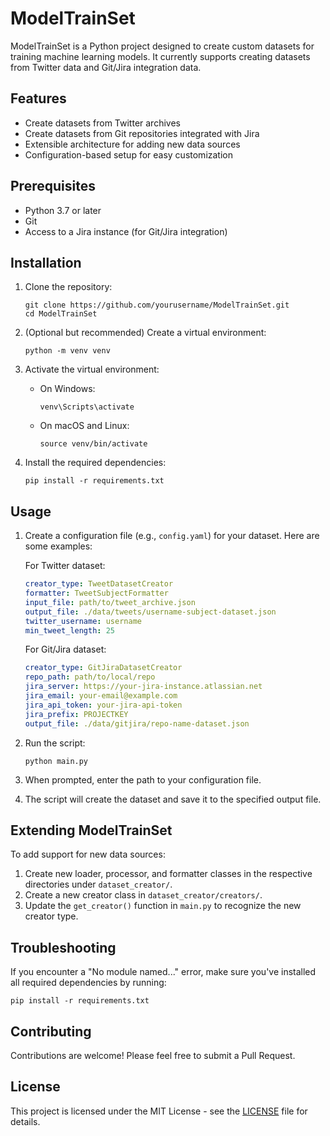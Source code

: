 # ModelTrainSet

ModelTrainSet is a Python project designed to create custom datasets for training machine learning models. It currently supports creating datasets from Twitter data and Git/Jira integration data.

## Features

- Create datasets from Twitter archives
- Create datasets from Git repositories integrated with Jira
- Extensible architecture for adding new data sources
- Configuration-based setup for easy customization

## Prerequisites

- Python 3.7 or later
- Git
- Access to a Jira instance (for Git/Jira integration)

## Installation

1. Clone the repository:

   ```
   git clone https://github.com/yourusername/ModelTrainSet.git
   cd ModelTrainSet
   ```

2. (Optional but recommended) Create a virtual environment:

   ```
   python -m venv venv
   ```

3. Activate the virtual environment:
   - On Windows:

     ```
     venv\Scripts\activate
     ```

   - On macOS and Linux:

     ```
     source venv/bin/activate
     ```

4. Install the required dependencies:

   ```
   pip install -r requirements.txt
   ```

## Usage

1. Create a configuration file (e.g., `config.yaml`) for your dataset. Here are some examples:

   For Twitter dataset:

   ```yaml
   creator_type: TweetDatasetCreator
   formatter: TweetSubjectFormatter
   input_file: path/to/tweet_archive.json
   output_file: ./data/tweets/username-subject-dataset.json
   twitter_username: username
   min_tweet_length: 25
   ```

   For Git/Jira dataset:

   ```yaml
   creator_type: GitJiraDatasetCreator
   repo_path: path/to/local/repo
   jira_server: https://your-jira-instance.atlassian.net
   jira_email: your-email@example.com
   jira_api_token: your-jira-api-token
   jira_prefix: PROJECTKEY
   output_file: ./data/gitjira/repo-name-dataset.json
   ```

2. Run the script:

   ```
   python main.py
   ```

3. When prompted, enter the path to your configuration file.

4. The script will create the dataset and save it to the specified output file.

## Extending ModelTrainSet

To add support for new data sources:

1. Create new loader, processor, and formatter classes in the respective directories under `dataset_creator/`.
2. Create a new creator class in `dataset_creator/creators/`.
3. Update the `get_creator()` function in `main.py` to recognize the new creator type.

## Troubleshooting

If you encounter a "No module named..." error, make sure you've installed all required dependencies by running:

```
pip install -r requirements.txt
```

## Contributing

Contributions are welcome! Please feel free to submit a Pull Request.

## License

This project is licensed under the MIT License - see the [LICENSE](LICENSE) file for details.
